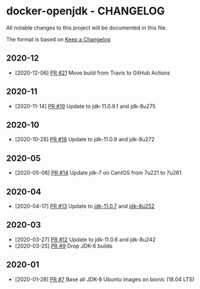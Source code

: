 # docker-openjdk - CHANGELOG

All notable changes to this project will be documented in this file.

The format is based on [Keep a Changelog](http://keepachangelog.com/en/1.0.0/)

## 2020-12
* [2020-12-06] [PR #21](https://github.com/xenit-eu/docker-openjdk/pull/21) Move build from Travis to GitHub Actions

## 2020-11
* [2020-11-14] [PR #19](https://github.com/xenit-eu/docker-openjdk/pull/19) Update to jdk-11.0.9.1 and jdk-8u275

## 2020-10
* [2020-10-28] [PR #18](https://github.com/xenit-eu/docker-openjdk/pull/18) Update to jdk-11.0.9 and jdk-8u272

## 2020-05
* [2020-05-06] [PR #14](https://github.com/xenit-eu/docker-openjdk/pull/14) Update jdk-7 on CentOS from 7u221 to 7u261

## 2020-04
* [2020-04-17] [PR #13](https://github.com/xenit-eu/docker-openjdk/pull/13) Update to [jdk-11.0.7](https://adoptopenjdk.net/release_notes.html?jvmVariant=hotspot#jdk11_0_7) and [jdk-8u252](https://adoptopenjdk.net/release_notes.html?jvmVariant=hotspot#jdk8u252)

## 2020-03
* [2020-03-27] [PR #12](https://github.com/xenit-eu/docker-openjdk/pull/12) Update to jdk-11.0.6 and jdk-8u242 
* [2020-03-25] [PR #9](https://github.com/xenit-eu/docker-openjdk/pull/9) Drop JDK-6 builds

## 2020-01
* [2020-01-28] [PR #7](https://github.com/xenit-eu/docker-openjdk/pull/7) Base all JDK-8 Ubuntu images on bionic (18.04 LTS)